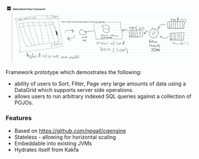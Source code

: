![Diagram](/docs/occ-materialized-view.png)

Framework prototype which demostrates the following:
 - ability of users to Sort, Filter, Page very large amounts of data using a DataGrid which supports server side operations.
 - allows users to run arbitrary indexed SQL queries against a collection of POJOs.
 
### Features
* Based on https://github.com/npgall/cqengine
* Stateless - allowing for horizontal scaling
* Embeddable into existing JVMs 
* Hydrates itself from Kakfa

